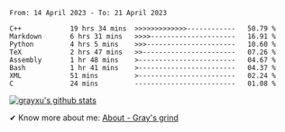 <!--START_SECTION:waka-->

```text
From: 14 April 2023 - To: 21 April 2023

C++            19 hrs 34 mins  >>>>>>>>>>>>>------------   50.79 %
Markdown       6 hrs 31 mins   >>>>---------------------   16.91 %
Python         4 hrs 5 mins    >>>----------------------   10.60 %
TeX            2 hrs 47 mins   >>-----------------------   07.26 %
Assembly       1 hr 48 mins    >------------------------   04.67 %
Bash           1 hr 41 mins    >------------------------   04.37 %
XML            51 mins         >------------------------   02.24 %
C              24 mins         -------------------------   01.08 %
```

<!--END_SECTION:waka-->

[![grayxu's github stats](https://github-readme-stats.vercel.app/api?username=grayxu&count_private=true&show_icons=true)](https://github.com/grayxu)

✔ Know more about me: [About - Gray's grind](https://www.grayxu.cn/)
